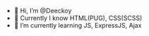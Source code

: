 - 👋 Hi, I’m @Deeckoy
- 🌱 Currently I know HTML(PUG), CSS(SCSS)
- 🌱 I’m currently learning JS, ExpressJS, Ajax
